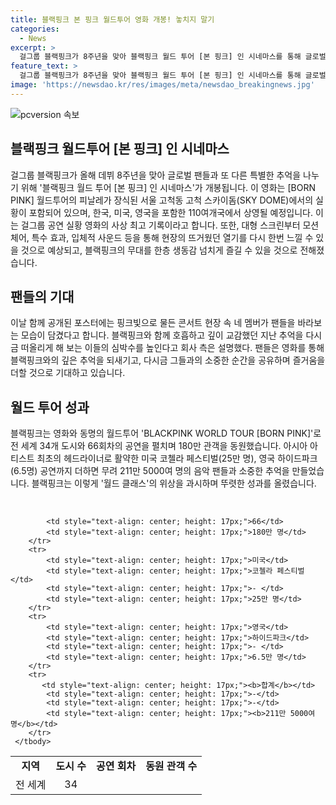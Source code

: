 ```yaml
---
title: 블랙핑크 본 핑크 월드투어 영화 개봉! 놓치지 말기
categories:
  - News
excerpt: >
  걸그룹 블랙핑크가 8주년을 맞아 블랙핑크 월드 투어 [본 핑크] 인 시네마스를 통해 글로벌 팬과의 특별한 추억을 공유한다. 실황 영화는 110여개국에서 상영되며 사상 최고의 공연 영화로 관객들을 다양한 포맷으로 만난다. 멤버들의 모습이 담긴 포스터는 팬들을 일으키며, BORN PINK 월드투어는 전 세계 34개 도시와 66회차 공연으로 180만 관객을 동원했으며, 헤드라이너로 활약하며 월드 클래스의 위상을 보여주었다.
feature_text: >
  걸그룹 블랙핑크가 8주년을 맞아 블랙핑크 월드 투어 [본 핑크] 인 시네마스를 통해 글로벌 팬과의 특별한 추억을 공유한다. 실황 영화는 110여개국에서 상영되며 사상 최고의 공연 영화로 관객들을 다양한 포맷으로 만난다. 멤버들의 모습이 담긴 포스터는 팬들을 일으키며, BORN PINK 월드투어는 전 세계 34개 도시와 66회차 공연으로 180만 관객을 동원했으며, 헤드라이너로 활약하며 월드 클래스의 위상을 보여주었다.
image: 'https://newsdao.kr/res/images/meta/newsdao_breakingnews.jpg'
---
```


<p><img src="https://newsdao.kr/res/images/meta/newsdao_breakingnews.jpg" alt="pcversion 속보" /></p>

<h2 data-ke-size="size26">블랙핑크 월드투어 [본 핑크] 인 시네마스</h2>

<p data-ke-size="size16">걸그룹 블랙핑크가 올해 데뷔 8주년을 맞아 글로벌 팬들과 또 다른 특별한 추억을 나누기 위해 '블랙핑크 월드 투어 [본 핑크] 인 시네마스'가 개봉됩니다. 이 영화는 [BORN PINK] 월드투어의 피날레가 장식된 서울 고척동 고척 스카이돔(SKY DOME)에서의 실황이 포함되어 있으며, 한국, 미국, 영국을 포함한 110여개국에서 상영될 예정입니다. 이는 걸그룹 공연 실황 영화의 사상 최고 기록이라고 합니다. 또한, 대형 스크린부터 모션 체어, 특수 효과, 입체적 사운드 등을 통해 현장의 뜨거웠던 열기를 다시 한번 느낄 수 있을 것으로 예상되고, 블랙핑크의 무대를 한층 생동감 넘치게 즐길 수 있을 것으로 전해졌습니다.</p>

<h2 data-ke-size="size26">팬들의 기대</h2>

<p data-ke-size="size16">이날 함께 공개된 포스터에는 핑크빛으로 물든 콘서트 현장 속 네 멤버가 팬들을 바라보는 모습이 담겼다고 합니다. 블랙핑크와 함께 호흡하고 깊이 교감했던 지난 추억을 다시금 떠올리게 해 보는 이들의 심박수를 높인다고 회사 측은 설명했다. 팬들은 영화를 통해 블랙핑크와의 깊은 추억을 되새기고, 다시금 그들과의 소중한 순간을 공유하며 즐거움을 더할 것으로 기대하고 있습니다.</p>

<h2 data-ke-size="size26">월드 투어 성과</h2>

<p data-ke-size="size16">블랙핑크는 영화와 동명의 월드투어 'BLACKPINK WORLD TOUR [BORN PINK]'로 전 세계 34개 도시와 66회차의 공연을 펼치며 180만 관객을 동원했습니다. 아시아 아티스트 최초의 헤드라이너로 활약한 미국 코첼라 페스티벌(25만 명), 영국 하이드파크(6.5명) 공연까지 더하면 무려 211만 5000여 명의 음악 팬들과 소중한 추억을 만들었습니다. 블랙핑크는 이렇게 '월드 클래스'의 위상을 과시하며 뚜렷한 성과를 올렸습니다.</p>

<p data-ke-size="size16">&nbsp;</p>

<table>
    <tbody>
        <tr>
            <td style="text-align: center; height: 17px;"><b>지역</b></td>
            <td style="text-align: center; height: 17px;"><b>도시 수</b></td>
            <td style="text-align: center; height: 17px;"><b>공연 회차</b></td>
            <td style="text-align: center; height: 17px;"><b>동원 관객 수</b></td>
        </tr>
        <tr>
            <td style="text-align: center; height: 17px;">전 세계</td>
            <td style="text-align: center; height: 17px;">34</td>

            <td style="text-align: center; height: 17px;">66</td>
            <td style="text-align: center; height: 17px;">180만 명</td>
        </tr>
        <tr>
            <td style="text-align: center; height: 17px;">미국</td>
            <td style="text-align: center; height: 17px;">코첼라 페스티벌</td>
            <td style="text-align: center; height: 17px;">- </td>
            <td style="text-align: center; height: 17px;">25만 명</td>
        </tr>
        <tr>
            <td style="text-align: center; height: 17px;">영국</td>
            <td style="text-align: center; height: 17px;">하이드파크</td>
            <td style="text-align: center; height: 17px;">- </td>
            <td style="text-align: center; height: 17px;">6.5만 명</td>
        </tr>
        <tr>
           <td style="text-align: center; height: 17px;"><b>합계</b></td>
            <td style="text-align: center; height: 17px;">-</td>
            <td style="text-align: center; height: 17px;">-</td>
            <td style="text-align: center; height: 17px;"><b>211만 5000여 명</b></td>
        </tr>
     </tbody>
</table>

<p data-ke-size="size16">&nbsp;</p>

